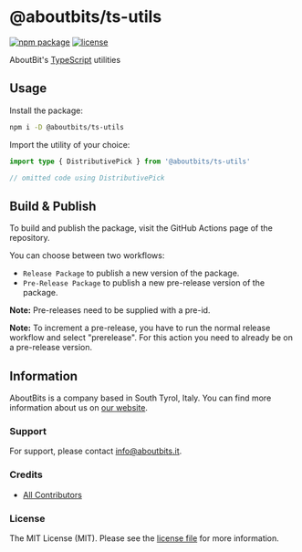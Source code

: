 # @aboutbits/ts-utils

[![npm package](https://badge.fury.io/js/%40aboutbits%2Fts-utils.svg)](https://badge.fury.io/js/%40aboutbits%2Fts-config)
[![license](https://img.shields.io/github/license/aboutbits/ts-utils)](https://github.com/aboutbits/ts-config/blob/main/license.md)

AboutBit's [TypeScript](https://www.typescriptlang.org/) utilities

## Usage

Install the package:

```sh
npm i -D @aboutbits/ts-utils
```

Import the utility of your choice:

```ts
import type { DistributivePick } from '@aboutbits/ts-utils'

// omitted code using DistributivePick
```

## Build & Publish

To build and publish the package, visit the GitHub Actions page of the repository.

You can choose between two workflows:
- `Release Package` to publish a new version of the package.
- `Pre-Release Package` to publish a new pre-release version of the package.

**Note:** Pre-releases need to be supplied with a pre-id.

**Note:** To increment a pre-release, you have to run the normal release workflow and select "prerelease". For this action you need to already be on a pre-release version.

## Information

AboutBits is a company based in South Tyrol, Italy. You can find more information about us
on [our website](https://aboutbits.it).

### Support

For support, please contact [info@aboutbits.it](mailto:info@aboutbits.it).

### Credits

- [All Contributors](../../contributors)

### License

The MIT License (MIT). Please see the [license file](license.md) for more information.
